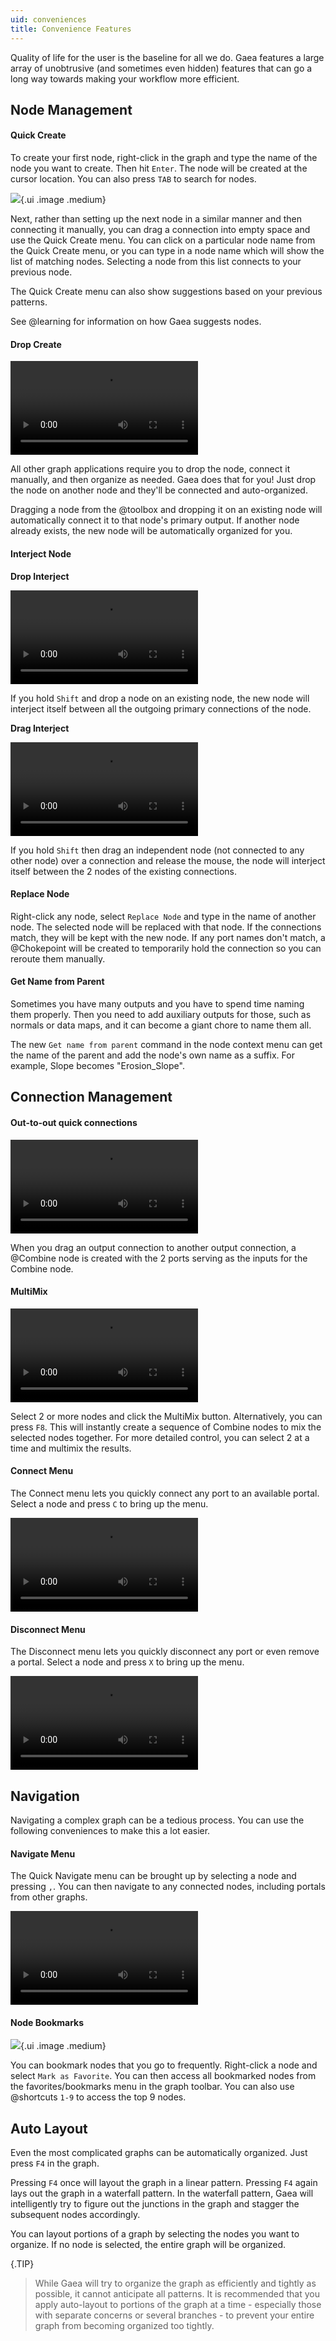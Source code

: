 ```yaml
---
uid: conveniences
title: Convenience Features
---
```


Quality of life for the user is the baseline for all we do. Gaea features a large array of unobtrusive (and sometimes even hidden) features that can go a long way towards making your workflow more efficient.

## Node Management

#### Quick Create

To create your first node, right-click in the graph and type the name of the node you want to create. Then hit `Enter`. The node will be created at the cursor location. You can also press `TAB` to search for nodes.

![](/images/ui/search-nodes.webp){.ui .image .medium}

Next, rather than setting up the next node in a similar manner and then connecting it manually, you can drag a connection into empty space and use the Quick Create menu. You can click on a particular node name from the Quick Create menu, or you can type in a node name which will show the list of matching nodes. Selecting a node from this list connects to your previous node.

The Quick Create menu can also show suggestions based on your previous patterns.

See @learning for information on how Gaea suggests nodes.

#### Drop Create

<video controls>
  <source src="/mp4/cnv-drop-connect.mp4" type="video/mp4">
</video>

All other graph applications require you to drop the node, connect it manually, and then organize as needed. Gaea does that for you! Just drop the node on another node and they'll be connected and auto-organized. 

Dragging a node from the @toolbox and dropping it on an existing node will automatically connect it to that node's primary output. If another node already exists, the new node will be automatically organized for you.

#### Interject Node

**Drop Interject**

<video controls>
  <source src="/mp4/cnv-interject.mp4" type="video/mp4">
</video>

If you hold `Shift` and drop a node on an existing node, the new node will interject itself between all the outgoing primary connections of the node.

**Drag Interject**

<video controls>
  <source src="/mp4/cnv-interject-drag.mp4" type="video/mp4">
</video>

If you hold `Shift` then drag an independent node (not connected to any other node) over a connection and release the mouse, the node will interject itself between the 2 nodes of the existing connections.


#### Replace Node

Right-click any node, select `Replace Node` and type in the name of another node. The selected node will be replaced with that node. If the connections match, they will be kept with the new node. If any port names don't match, a @Chokepoint will be created to temporarily hold the connection so you can reroute them manually.

#### Get Name from Parent
Sometimes you have many outputs and you have to spend time naming them properly. Then you need to add auxiliary outputs for those, such as normals or data maps, and it can become a giant chore to name them all.

The new `Get name from parent` command in the node context menu can get the name of the parent and add the node's own name as a suffix. For example, Slope becomes "Erosion_Slope".

## Connection Management

#### Out-to-out quick connections

<video controls>
  <source src="/mp4/cnv-out-out.mp4" type="video/mp4">
</video>

When you drag an output connection to another output connection, a @Combine node is created with the 2 ports serving as the inputs for the Combine node.

#### MultiMix

<video controls>
  <source src="/mp4/cnv-multimix.mp4" type="video/mp4">
</video>

Select 2 or more nodes and click the MultiMix button. Alternatively, you can press `F8`. This will instantly create a sequence of Combine nodes to mix the selected nodes together. For more detailed control, you can select 2 at a time and multimix the results.

#### Connect Menu

The Connect menu lets you quickly connect any port to an available portal. Select a node and press `C` to bring up the menu.

<video controls> <source src="/mp4/cnv-portal-connect.mp4" type="video/mp4"></video>

#### Disconnect Menu

The Disconnect menu lets you quickly disconnect any port or even remove a portal. Select a node and press `X` to bring up the menu.

<video controls>
  <source src="/mp4/cnv-portal-disconnect.mp4" type="video/mp4">
</video>

## Navigation

Navigating a complex graph can be a tedious process. You can use the following conveniences to make this a lot easier.

#### Navigate Menu

The Quick Navigate menu can be brought up by selecting a node and pressing `,`. You can then navigate to any connected nodes, including portals from other graphs.

<video controls>
  <source src="/mp4/cnv-navigate.mp4" type="video/mp4">
</video>


#### Node Bookmarks

![](/images/ui/graph-menu-bookmarks.webp){.ui .image .medium}

You can bookmark nodes that you go to frequently. Right-click a node and select `Mark as Favorite`. You can then access all bookmarked nodes from the favorites/bookmarks menu in the graph toolbar. You can also use @shortcuts `1-9` to access the top 9 nodes.


## Auto Layout

Even the most complicated graphs can be automatically organized. Just press `F4` in the graph.

Pressing `F4` once will layout the graph in a linear pattern. Pressing `F4` again lays out the graph in a waterfall pattern. In the waterfall pattern, Gaea will intelligently try to figure out the junctions in the graph and stagger the subsequent nodes accordingly. 

You can layout portions of a graph by selecting the nodes you want to organize. If no node is selected, the entire graph will be organized.

{.TIP}
>While Gaea will try to organize the graph as efficiently and tightly as possible, it cannot anticipate all patterns. It is recommended that you apply auto-layout to portions of the graph at a time - especially those with separate concerns or several branches - to prevent your entire graph from becoming organized too tightly.

